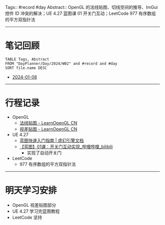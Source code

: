 Tags:: #record #day 
Abstract:: OpenGL 的法线贴图、切线空间的推导、ImGui 控件 ID 冲突的解决；UE 4.27 蓝图课 01 开关门互动；LeetCode 977 有序数组的平方双指针法

---
# 笔记回顾

```dataview
TABLE Tags, Abstract
FROM "DayPlanner/Day/2024/W02" and #record and #day
SORT file.name DESC
```

- [2024-01-08](2024/W02/2024-01-08.md)

---
# 行程记录

- OpenGL
	- [法线贴图 - LearnOpenGL CN](https://learnopengl-cn.github.io/05%20Advanced%20Lighting/04%20Normal%20Mapping/)
	- [视差贴图 - LearnOpenGL CN](https://learnopengl-cn.github.io/05%20Advanced%20Lighting/05%20Parallax%20Mapping/)
- UE 4.27
	- [蓝图快速入门指南 | 虚幻引擎文档](https://docs.unrealengine.com/4.27/zh-CN/ProgrammingAndScripting/Blueprints/QuickStart/)
	- [【蓝图】01课：开关门互动实现\_哔哩哔哩\_bilibili](https://www.bilibili.com/video/BV164411Y732?t=2.2&p=27)
		- 实现了自动开关门
- LeetCode
	- 977 有序数组的平方双指针法

---
# 明天学习安排

- OpenGL 视差贴图部分
- UE 4.27 学习完蓝图教程
- LeetCode 坚持


